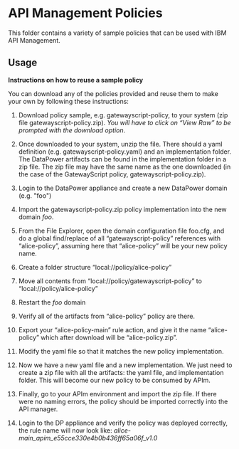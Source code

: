 # API Management Policies

This folder contains a variety of sample policies that can be used with
IBM API Management.
## Usage
**Instructions on how to reuse a sample policy**

You can download any of the policies provided and reuse them to make your own by following these instructions:

 1. Download policy sample, e.g. gatewayscript-policy, to your system (zip file gatewayscript-policy.zip). *You will have to click on “View Raw” to be prompted with the download option*.

 2. Once downloaded to your system, unzip the file. There should a yaml definition (e.g. gatewayscript-policy.yaml) and an implementation folder. The DataPower artifacts can be found in the implementation folder in a zip file. The zip file may have the same name as the one downloaded (in the case of the GatewayScript policy, gatewayscript-policy.zip).

 3. Login to the DataPower appliance and create a new DataPower domain (e.g. "foo")

 4. Import the gatewayscript-policy.zip policy implementation into the new domain *foo*.

 5. From the File Explorer, open the domain configuration file foo.cfg, and do a global find/replace of all “gatewayscript-policy” references with “alice-policy”, assuming here that “alice-policy” will be your new policy name.

 6. Create a folder structure “local://policy/alice-policy”

 7. Move all contents from “local://policy/gatewayscript-policy” to “local://policy/alice-policy”

 8. Restart the *foo* domain

 9. Verify all of the artifacts from “alice-policy” policy are there.

 10. Export your “alice-policy-main” rule action, and give it the name “alice-policy” which after download will be “alice-policy.zip”.

 11. Modify the yaml file so that it matches the new policy implementation.

 12. Now we have a new yaml file and a new implementation. We just need to create a zip file with all the artifacts: the yaml file, and implementation folder. This will become  our new policy to be consumed by APIm.

 13. Finally, go to your APIm environment and import the zip file. If there were no naming errors, the policy should be imported correctly into the API manager.
 14. Login to the DP appliance and verify the policy was deployed correctly, the rule name will now look like:
 *alice-main_apim_e55cce330e4b0b436ff65a06f_v1.0*
